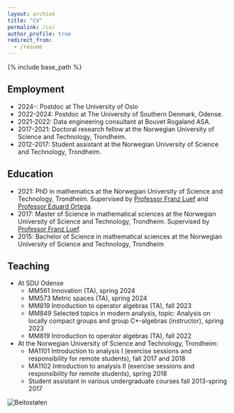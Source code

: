 ```yaml
---
layout: archive
title: "CV"
permalink: /cv/
author_profile: true
redirect_from:
  - /resume
---
```


{% include base_path %}

## Employment
* 2024-: Postdoc at The University of Oslo
* 2022-2024: Postdoc at The University of Southern Denmark, Odense.
* 2021-2022: Data engineering consultant at Bouvet Rogaland ASA.
* 2017-2021: Doctoral research fellow at the Norwegian University of Science and Technology, Trondheim.
* 2012-2017: Student assistant at the Norwegian University of Science and Technology, Trondheim.


## Education
* 2021: PhD in mathematics at the Norwegian University of Science and Technology, Trondheim. Supervised by [Professor Franz Luef](https://www.ntnu.edu/employees/franz.luef) and [Professor Eduard Ortega](https://www.ntnu.edu/employees/eduard.ortega). 
* 2017: Master of Science in mathematical sciences at the Norwegian University of Science and Technology, Trondheim. Supervised by [Professor Franz Luef](https://www.ntnu.edu/employees/franz.luef). 
* 2015: Bachelor of Science in mathematical sciences at the Norwegian University of Science and Technology, Trondheim

## Teaching
* At SDU Odense
     * MM561 Innovation (TA), spring 2024
     * MM573 Metric spaces (TA), spring 2024
     * MM819 Introduction to operator algebras (TA), fall 2023
     * MM849 Selected topics in modern analysis, topic: Analysis on locally compact groups and group C*-algebras (instructor), spring 2023
     * MM819 Introduction to operator algebras (TA), fall 2022
* At the Norwegian University of Science and Technology, Trondheim:
     * MA1101 Introduction to analysis I (exercise sessions and responsibility for remote students), fall 2017 and 2018
     * MA1102 Introduction to analysis II (exercise sessions and responsibility for remote students), spring 2018
     * Student assistant in various undergraduate courses fall 2013-spring 2017
  
![Beitostølen](/images/beitostoelen_bat.jpg)
